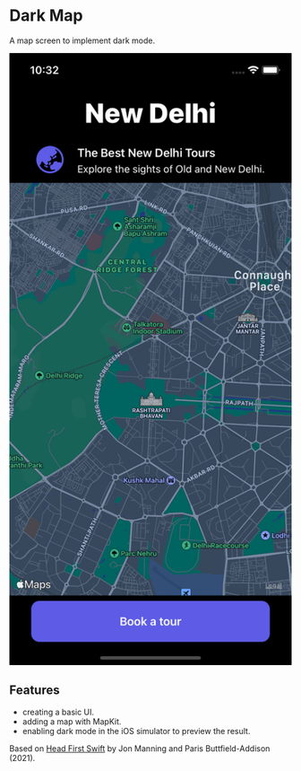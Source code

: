 # Dark Map

A map screen to implement dark mode.

<p align="center">
    <img src="screenshot.png" style="width:528px;max-width:100%;">
</p>

## Features

- creating a basic UI.
- adding a map with MapKit.
- enabling dark mode in the iOS simulator to preview the result.

Based on [Head First Swift](https://www.amazon.com/Head-First-Swift-Anthony-Gray/dp/1491922850) by Jon Manning and Paris Buttfield-Addison (2021).
